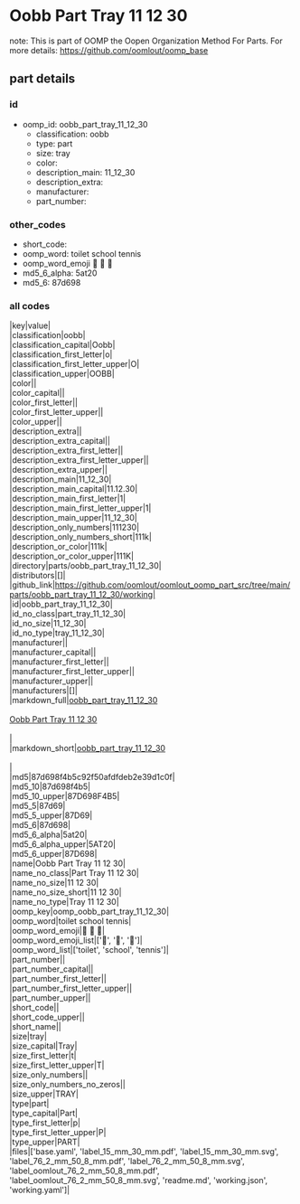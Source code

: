 # Oobb Part Tray 11 12 30  

note: This is part of OOMP the Oopen Organization Method For Parts. For more details: https://github.com/oomlout/oomp_base

##  part details





### id
* oomp_id: oobb_part_tray_11_12_30
  * classification: oobb
  * type: part
  * size: tray
  * color: 
  * description_main: 11_12_30
  * description_extra: 
  * manufacturer: 
  * part_number: 

### other_codes
* short_code: 
* oomp_word: toilet school tennis
* oomp_word_emoji :toilet: :school: :tennis:
* md5_6_alpha: 5at20
* md5_6: 87d698

### all codes 
|key|value|  
|classification|oobb|  
|classification_capital|Oobb|  
|classification_first_letter|o|  
|classification_first_letter_upper|O|  
|classification_upper|OOBB|  
|color||  
|color_capital||  
|color_first_letter||  
|color_first_letter_upper||  
|color_upper||  
|description_extra||  
|description_extra_capital||  
|description_extra_first_letter||  
|description_extra_first_letter_upper||  
|description_extra_upper||  
|description_main|11_12_30|  
|description_main_capital|11.12.30|  
|description_main_first_letter|1|  
|description_main_first_letter_upper|1|  
|description_main_upper|11_12_30|  
|description_only_numbers|111230|  
|description_only_numbers_short|111k|  
|description_or_color|111k|  
|description_or_color_upper|111K|  
|directory|parts/oobb_part_tray_11_12_30|  
|distributors|[]|  
|github_link|https://github.com/oomlout/oomlout_oomp_part_src/tree/main/parts/oobb_part_tray_11_12_30/working|  
|id|oobb_part_tray_11_12_30|  
|id_no_class|part_tray_11_12_30|  
|id_no_size|11_12_30|  
|id_no_type|tray_11_12_30|  
|manufacturer||  
|manufacturer_capital||  
|manufacturer_first_letter||  
|manufacturer_first_letter_upper||  
|manufacturer_upper||  
|manufacturers|[]|  
|markdown_full|[oobb_part_tray_11_12_30](https://github.com/oomlout/oomlout_oomp_part_src/tree/main/parts/oobb_part_tray_11_12_30/working)<br>[](https://github.com/oomlout/oomlout_oomp_part_src/tree/main/parts/oobb_part_tray_11_12_30/working)<br>[Oobb Part Tray 11 12 30](https://github.com/oomlout/oomlout_oomp_part_src/tree/main/parts/oobb_part_tray_11_12_30/working)<br><br>|  
|markdown_short|[oobb_part_tray_11_12_30](https://github.com/oomlout/oomlout_oomp_part_src/tree/main/parts/oobb_part_tray_11_12_30/working)<br><br>|  
|md5|87d698f4b5c92f50afdfdeb2e39d1c0f|  
|md5_10|87d698f4b5|  
|md5_10_upper|87D698F4B5|  
|md5_5|87d69|  
|md5_5_upper|87D69|  
|md5_6|87d698|  
|md5_6_alpha|5at20|  
|md5_6_alpha_upper|5AT20|  
|md5_6_upper|87D698|  
|name|Oobb Part Tray 11 12 30|  
|name_no_class|Part Tray 11 12 30|  
|name_no_size|11 12 30|  
|name_no_size_short|11 12 30|  
|name_no_type|Tray 11 12 30|  
|oomp_key|oomp_oobb_part_tray_11_12_30|  
|oomp_word|toilet school tennis|  
|oomp_word_emoji|:toilet: :school: :tennis:|  
|oomp_word_emoji_list|[':toilet:', ':school:', ':tennis:']|  
|oomp_word_list|['toilet', 'school', 'tennis']|  
|part_number||  
|part_number_capital||  
|part_number_first_letter||  
|part_number_first_letter_upper||  
|part_number_upper||  
|short_code||  
|short_code_upper||  
|short_name||  
|size|tray|  
|size_capital|Tray|  
|size_first_letter|t|  
|size_first_letter_upper|T|  
|size_only_numbers||  
|size_only_numbers_no_zeros||  
|size_upper|TRAY|  
|type|part|  
|type_capital|Part|  
|type_first_letter|p|  
|type_first_letter_upper|P|  
|type_upper|PART|  
|files|['base.yaml', 'label_15_mm_30_mm.pdf', 'label_15_mm_30_mm.svg', 'label_76_2_mm_50_8_mm.pdf', 'label_76_2_mm_50_8_mm.svg', 'label_oomlout_76_2_mm_50_8_mm.pdf', 'label_oomlout_76_2_mm_50_8_mm.svg', 'readme.md', 'working.json', 'working.yaml']|  
